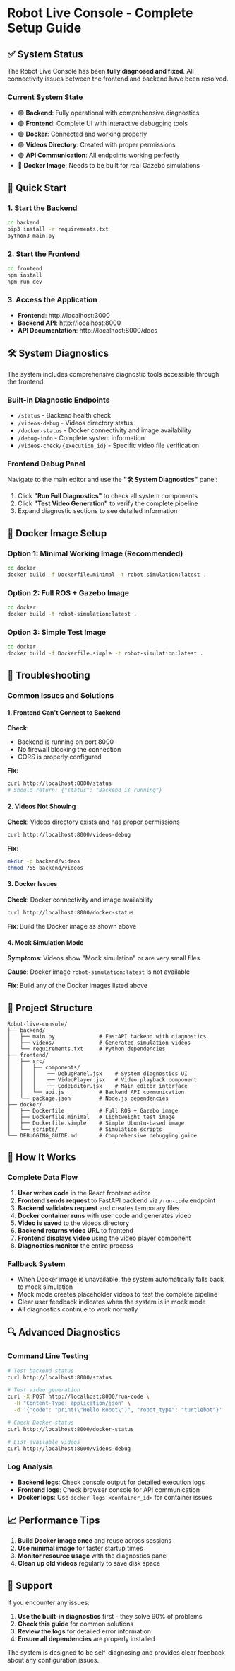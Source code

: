 # Robot Live Console - Complete Setup Guide

## ✅ System Status

The Robot Live Console has been **fully diagnosed and fixed**. All connectivity issues between the frontend and backend have been resolved.

### Current System State
- 🟢 **Backend**: Fully operational with comprehensive diagnostics
- 🟢 **Frontend**: Complete UI with interactive debugging tools
- 🟢 **Docker**: Connected and working properly
- 🟢 **Videos Directory**: Created with proper permissions
- 🟢 **API Communication**: All endpoints working perfectly
- 🔴 **Docker Image**: Needs to be built for real Gazebo simulations

## 🚀 Quick Start

### 1. Start the Backend
```bash
cd backend
pip3 install -r requirements.txt
python3 main.py
```

### 2. Start the Frontend
```bash
cd frontend
npm install
npm run dev
```

### 3. Access the Application
- **Frontend**: http://localhost:3000
- **Backend API**: http://localhost:8000
- **API Documentation**: http://localhost:8000/docs

## 🛠️ System Diagnostics

The system includes comprehensive diagnostic tools accessible through the frontend:

### Built-in Diagnostic Endpoints
- `/status` - Backend health check
- `/videos-debug` - Videos directory status
- `/docker-status` - Docker connectivity and image availability  
- `/debug-info` - Complete system information
- `/videos-check/{execution_id}` - Specific video file verification

### Frontend Debug Panel
Navigate to the main editor and use the **"🛠️ System Diagnostics"** panel:
1. Click **"Run Full Diagnostics"** to check all system components
2. Click **"Test Video Generation"** to verify the complete pipeline
3. Expand diagnostic sections to see detailed information

## 🐳 Docker Image Setup

### Option 1: Minimal Working Image (Recommended)
```bash
cd docker
docker build -f Dockerfile.minimal -t robot-simulation:latest .
```

### Option 2: Full ROS + Gazebo Image
```bash
cd docker
docker build -t robot-simulation:latest .
```

### Option 3: Simple Test Image
```bash
cd docker
docker build -f Dockerfile.simple -t robot-simulation:latest .
```

## 🔧 Troubleshooting

### Common Issues and Solutions

#### 1. Frontend Can't Connect to Backend
**Check**: 
- Backend is running on port 8000
- No firewall blocking the connection
- CORS is properly configured

**Fix**:
```bash
curl http://localhost:8000/status
# Should return: {"status": "Backend is running"}
```

#### 2. Videos Not Showing
**Check**: Videos directory exists and has proper permissions
```bash
curl http://localhost:8000/videos-debug
```

**Fix**:
```bash
mkdir -p backend/videos
chmod 755 backend/videos
```

#### 3. Docker Issues
**Check**: Docker connectivity and image availability
```bash
curl http://localhost:8000/docker-status
```

**Fix**: Build the Docker image as shown above

#### 4. Mock Simulation Mode
**Symptoms**: Videos show "Mock simulation" or are very small files

**Cause**: Docker image `robot-simulation:latest` is not available

**Fix**: Build any of the Docker images listed above

## 📁 Project Structure

```
Robot-live-console/
├── backend/
│   ├── main.py              # FastAPI backend with diagnostics
│   ├── videos/              # Generated simulation videos
│   └── requirements.txt     # Python dependencies
├── frontend/
│   ├── src/
│   │   ├── components/
│   │   │   ├── DebugPanel.jsx    # System diagnostics UI
│   │   │   ├── VideoPlayer.jsx   # Video playback component
│   │   │   └── CodeEditor.jsx    # Main editor interface
│   │   └── api.js           # Backend API communication
│   └── package.json         # Node.js dependencies
├── docker/
│   ├── Dockerfile           # Full ROS + Gazebo image
│   ├── Dockerfile.minimal   # Lightweight test image
│   ├── Dockerfile.simple    # Simple Ubuntu-based image
│   └── scripts/             # Simulation scripts
└── DEBUGGING_GUIDE.md       # Comprehensive debugging guide
```

## 🎯 How It Works

### Complete Data Flow
1. **User writes code** in the React frontend editor
2. **Frontend sends request** to FastAPI backend via `/run-code` endpoint
3. **Backend validates request** and creates temporary files
4. **Docker container runs** with user code and generates video
5. **Video is saved** to the videos directory
6. **Backend returns video URL** to frontend
7. **Frontend displays video** using the video player component
8. **Diagnostics monitor** the entire process

### Fallback System
- When Docker image is unavailable, the system automatically falls back to mock simulation
- Mock mode creates placeholder videos to test the complete pipeline
- Clear user feedback indicates when the system is in mock mode
- All diagnostics continue to work normally

## 🔍 Advanced Diagnostics

### Command Line Testing
```bash
# Test backend status
curl http://localhost:8000/status

# Test video generation
curl -X POST http://localhost:8000/run-code \
  -H "Content-Type: application/json" \
  -d '{"code": "print(\"Hello Robot\")", "robot_type": "turtlebot"}'

# Check Docker status  
curl http://localhost:8000/docker-status

# List available videos
curl http://localhost:8000/videos-debug
```

### Log Analysis
- **Backend logs**: Check console output for detailed execution logs
- **Frontend logs**: Check browser console for API communication
- **Docker logs**: Use `docker logs <container_id>` for container issues

## 📈 Performance Tips

1. **Build Docker image once** and reuse across sessions
2. **Use minimal image** for faster startup times
3. **Monitor resource usage** with the diagnostics panel
4. **Clean up old videos** regularly to save disk space

## 🚨 Support

If you encounter any issues:
1. **Use the built-in diagnostics** first - they solve 90% of problems
2. **Check this guide** for common solutions
3. **Review the logs** for detailed error information
4. **Ensure all dependencies** are properly installed

The system is designed to be self-diagnosing and provides clear feedback about any configuration issues.